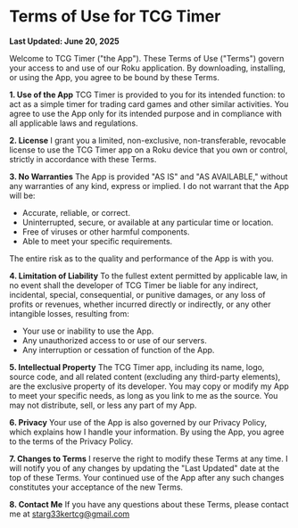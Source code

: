 # Terms of Use for TCG Timer
**Last Updated: June 20, 2025**

Welcome to TCG Timer ("the App"). These Terms of Use ("Terms") govern your access to and use of our Roku application. By downloading, installing, or using the App, you agree to be bound by these Terms.

**1. Use of the App**
TCG Timer is provided to you for its intended function: to act as a simple timer for trading card games and other similar activities. You agree to use the App only for its intended purpose and in compliance with all applicable laws and regulations.

**2. License**
I grant you a limited, non-exclusive, non-transferable, revocable license to use the TCG Timer app on a Roku device that you own or control, strictly in accordance with these Terms.

**3. No Warranties**
The App is provided "AS IS" and "AS AVAILABLE," without any warranties of any kind, express or implied. I do not warrant that the App will be:

- Accurate, reliable, or correct.
- Uninterrupted, secure, or available at any particular time or location.
- Free of viruses or other harmful components.
- Able to meet your specific requirements.

The entire risk as to the quality and performance of the App is with you.

**4. Limitation of Liability**
To the fullest extent permitted by applicable law, in no event shall the developer of TCG Timer be liable for any indirect, incidental, special, consequential, or punitive damages, or any loss of profits or revenues, whether incurred directly or indirectly, or any other intangible losses, resulting from:

- Your use or inability to use the App.
- Any unauthorized access to or use of our servers.
- Any interruption or cessation of function of the App.

**5. Intellectual Property**
The TCG Timer app, including its name, logo, source code, and all related content (excluding any third-party elements), are the exclusive property of its developer. You may copy or modify my App to meet your specific needs, as long as you link to me as the source. You may not distribute, sell, or less any part of my App.

**6. Privacy**
Your use of the App is also governed by our Privacy Policy, which explains how I handle your information. By using the App, you agree to the terms of the Privacy Policy.

**7. Changes to Terms**
I reserve the right to modify these Terms at any time. I will notify you of any changes by updating the "Last Updated" date at the top of these Terms. Your continued use of the App after any such changes constitutes your acceptance of the new Terms.

**8. Contact Me**
If you have any questions about these Terms, please contact me at starg33kertcg@gmail.com
